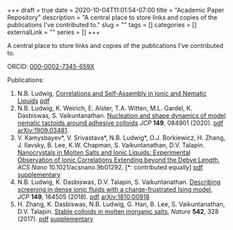 +++ 
draft = true
date = 2020-10-04T11:01:54-07:00
title = "Academic Paper Repository"
description = "A central place to store links and copies of the publications I've contributed to."
slug = "" 
tags = []
categories = []
externalLink = ""
series = []
+++

A central place to store links and copies of the publications I've contributed to.

ORCID: [000-0002-7345-659X][7]

Publications:

1. N.B. Ludwig, [Correlations and Self-Assembly in Ionic and Nematic Liquids][14] [pdf][15]
1. N.B. Ludwig, K. Weirich, E. Alster, T.A. Witten, M.L. Gardel, K. Dasbiswas, S. Vaikuntanathan. [Nucleation and shape dynamics of model nematic tactoids around adhesive colloids][11] *JCP* **149**, 084901 (2020). [pdf][12] [arXiv:1909.03481][13].
1. V. Kamysbayev\*, V. Srivastava\*, N.B. Ludwig\*, O.J. Borkiewicz, H. Zhang, J. Ilavsky, B. Lee, K.W. Chapman, S. Vaikuntanathan, D.V. Talapin. [Nanocrystals in Molten Salts and Ionic Liquids: Experimental Observation of Ionic Correlations Extending beyond the Debye Length][8], *ACS Nano* 10.1021/acsnano.9b01292. \[\*: contributed equally\] [pdf][9] [supplementary][10]
1. N.B. Ludwig, K. Dasbiswas, D.V. Talapin, S. Vaikuntanathan. [Describing screening in dense ionic fluids with a charge-frustrated Ising model][6], *JCP* **149**, 164505 (2018). [pdf][4] [arXiv:1810:00918][5]
1. H. Zhang, K. Dasbiswas, N.B. Ludwig, G. Han, B. Lee, S. Vaikuntanathan, D.V. Talapin. [Stable colloids in molten inorganic salts][1], *Nature* **542**, 328 (2017). [pdf][2] [supplementary][3]

[1]:  https://www.nature.com/articles/nature21041
[2]:  pdfs/2017-stableColloids.pdf
[3]:  pdfs/2017-stableColloidsSI.pdf
[4]:  pdfs/2018-fiPaper2.pdf
[5]:  https://arxiv.org/abs/1810.00918
[6]:  https://aip.scitation.org/doi/10.1063/1.5043410
[7]:  https://orcid.org/0000-0002-7345-659X
[8]:  https://pubs.acs.org/doi/10.1021/acsnano.9b01292
[9]:  pdfs//2019-restructuring.pdf
[10]: pdfs/2019-restructuringSI.pdf
[11]: https://aip.scitation.org/doi/abs/10.1063/1.5141997
[12]: pdf/2020-tactoids.pdf
[13]: https://arxiv.org/abs/1909.03481
[14]: https://knowledge.uchicago.edu/record/2065?ln=en
[15]: pdfs/2019-NBLudwig-dissertation.pdf
